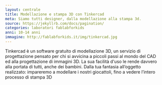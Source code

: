 ```yaml
---
layout: centrale
title: Modellazione e stampa 3D con Tinkercad
meta: Siamo tutti designer, dalla modellazione alla stampa 3d.
source: https://jekyllrb.com/docs/pagination/
categories: laboratori fablabforkids
anni: 10-14 anni
immagine: http://fablabforkids.it/img/tinkercad.jpg
---
```

Tinkercad è un software gratuito di modellazione 3D, un servizio di progettazione pensato per chi si avvicina a piccoli passi al mondo del CAD ed alla progettazione di immagini 3D. La sua facilità d'uso le rende davvero alla portata di tutti, anche dei bambini.
Dalla tua fantasia all’oggetto realizzato: impareremo a modellare i nostri giocattoli, fino a vedere l’intero processo di stampa 3D

